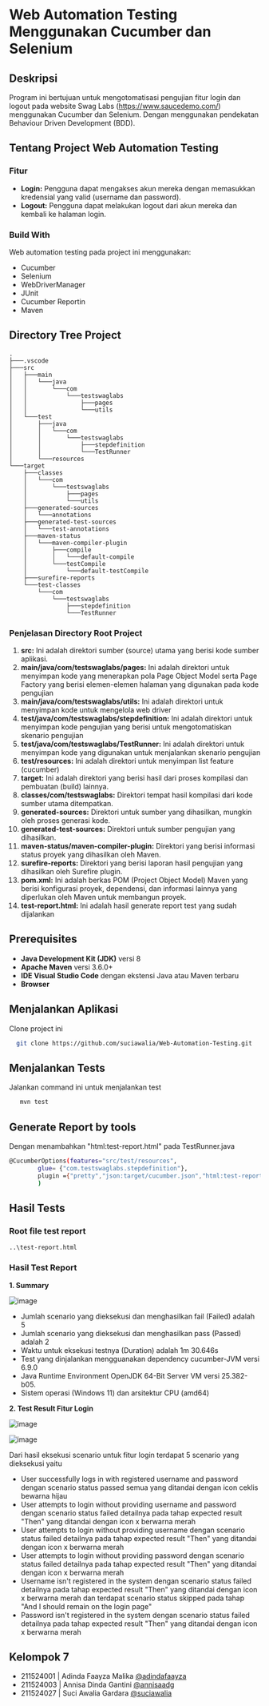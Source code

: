 # Web Automation Testing Menggunakan Cucumber dan Selenium
## Deskripsi
Program ini bertujuan untuk mengotomatisasi pengujian fitur login dan logout pada website Swag Labs (https://www.saucedemo.com/) menggunakan Cucumber dan Selenium. Dengan menggunakan pendekatan Behaviour Driven Development (BDD).

## Tentang Project Web Automation Testing

### Fitur
- **Login:** Pengguna dapat mengakses akun mereka dengan memasukkan kredensial yang valid (username dan password). 
- **Logout:** Pengguna dapat melakukan logout dari akun mereka dan kembali ke halaman login.

### Build With
Web automation testing pada project ini menggunakan:
- Cucumber
- Selenium
- WebDriverManager
- JUnit
- Cucumber Reportin
- Maven

## Directory Tree Project
```
.
├───.vscode
├───src
│   ├───main
│   │   └───java
│   │       └───com
│   │           └───testswaglabs
│   │               ├───pages
│   │               └───utils
│   └───test
│       ├───java
│       │   └───com
│       │       └───testswaglabs
│       │           ├───stepdefinition
│       │           └───TestRunner
│       └───resources
└───target
    ├───classes
    │   └───com
    │       └───testswaglabs
    │           ├───pages
    │           └───utils
    ├───generated-sources
    │   └───annotations
    ├───generated-test-sources
    │   └───test-annotations
    ├───maven-status
    │   └───maven-compiler-plugin
    │       ├───compile
    │       │   └───default-compile
    │       └───testCompile
    │           └───default-testCompile
    ├───surefire-reports
    └───test-classes
        └───com
            └───testswaglabs
                ├───stepdefinition
                └───TestRunner
```
### Penjelasan Directory Root Project
1. **src:** Ini adalah direktori sumber (source) utama yang berisi kode sumber aplikasi.
2. **main/java/com/testswaglabs/pages:** Ini adalah direktori untuk menyimpan kode yang menerapkan pola Page Object Model serta Page Factory yang berisi elemen-elemen halaman yang digunakan pada kode pengujian
3. **main/java/com/testswaglabs/utils:** Ini adalah direktori untuk menyimpan kode untuk mengelola web driver
4. **test/java/com/testswaglabs/stepdefinition:** Ini adalah direktori untuk menyimpan kode pengujian yang berisi untuk mengotomatiskan skenario pengujian
5. **test/java/com/testswaglabs/TestRunner:** Ini adalah direktori untuk menyimpan kode yang digunakan untuk menjalankan skenario pengujian
6. **test/resources:** Ini adalah direktori untuk menyimpan list feature (cucumber)
7. **target:** Ini adalah direktori yang berisi hasil dari proses kompilasi dan pembuatan (build) lainnya.
12. **classes/com/testswaglabs:** Direktori tempat hasil kompilasi dari kode sumber utama ditempatkan.
13. **generated-sources:** Direktori untuk sumber yang dihasilkan, mungkin oleh proses generasi kode.
14. **generated-test-sources:** Direktori untuk sumber pengujian yang dihasilkan.
15. **maven-status/maven-compiler-plugin:** Direktori yang berisi informasi status proyek yang dihasilkan oleh Maven.
17. **surefire-reports:** Direktori yang berisi laporan hasil pengujian yang dihasilkan oleh Surefire plugin.
18. **pom.xml:** Ini adalah berkas POM (Project Object Model) Maven yang berisi konfigurasi proyek, dependensi, dan informasi lainnya yang diperlukan oleh Maven untuk membangun proyek.
19. **test-report.html:** Ini adalah hasil generate report test yang sudah dijalankan

## Prerequisites

- **Java Development Kit (JDK)** versi 8
- **Apache Maven** versi 3.6.0+
- **IDE Visual Studio Code** dengan ekstensi Java atau Maven terbaru
- **Browser** 

## Menjalankan Aplikasi

Clone project ini

```bash
  git clone https://github.com/suciawalia/Web-Automation-Testing.git
```

## Menjalankan Tests

Jalankan command ini untuk menjalankan test

```bash
   mvn test
```
## Generate Report by tools

Dengan menambahkan "html:test-report.html" pada TestRunner.java

```bash
@CucumberOptions(features="src/test/resources",
        glue= {"com.testswaglabs.stepdefinition"},
        plugin ={"pretty","json:target/cucumber.json","html:test-report.html"}
        )
```
## Hasil Tests
### Root file test report
```
..\test-report.html
```
### Hasil Test Report
**1. Summary**

![image](https://github.com/suciawalia/Web-Automation-Testing/assets/99374578/ffb90a61-712f-4e1b-a302-c2b13dc58b8f)

- Jumlah scenario yang dieksekusi dan menghasilkan fail (Failed) adalah 5
- Jumlah scenario yang dieksekusi dan menghasilkan pass (Passed) adalah 2
- Waktu untuk eksekusi testnya (Duration) adalah 1m 30.646s
- Test yang dinjalankan mengguanakan dependency cucumber-JVM versi 6.9.0
- Java Runtime Environment OpenJDK 64-Bit Server VM versi 25.382-b05.
- Sistem operasi (Windows 11) dan arsitektur CPU (amd64)

**2. Test Result Fitur Login**

![image](https://github.com/suciawalia/Web-Automation-Testing/assets/99374578/10bf9216-1ecc-40c2-b64e-9e4038d98a7b)

![image](https://github.com/suciawalia/Web-Automation-Testing/assets/99374578/be3abfb3-5d2e-4aab-ab3c-2bf593573fe6)

Dari hasil eksekusi scenario untuk fitur login terdapat 5 scenario yang dieksekusi yaitu 
- User successfully logs in with registered username and password dengan scenario status passed semua yang ditandai dengan icon ceklis bewarna hijau
- User attempts to login without providing username and password dengan scenario status failed detailnya pada tahap expected result "Then" yang ditandai dengan icon x berwarna merah
- User attempts to login without providing username dengan scenario status failed detailnya pada tahap expected result "Then" yang ditandai dengan icon x berwarna merah
- User attempts to login without providing password dengan scenario status failed detailnya pada tahap expected result "Then" yang ditandai dengan icon x berwarna merah
- Username isn't registered in the system dengan scenario status failed detailnya pada tahap expected result "Then" yang ditandai dengan icon x berwarna merah dan terdapat scenario status skipped pada tahap "And I should remain on the login page"
- Password isn't registered in the system dengan scenario status failed detailnya pada tahap expected result "Then" yang ditandai dengan icon x berwarna merah


## Kelompok 7
- 211524001 | Adinda Faayza Malika [@adindafaayza](https://github.com/adindafaayza)
- 211524003 | Annisa Dinda Gantini [@annisaadg](https://github.com/annisaadg)
- 211524027 | Suci Awalia Gardara [@suciawalia](https://github.com/suciawalia)
